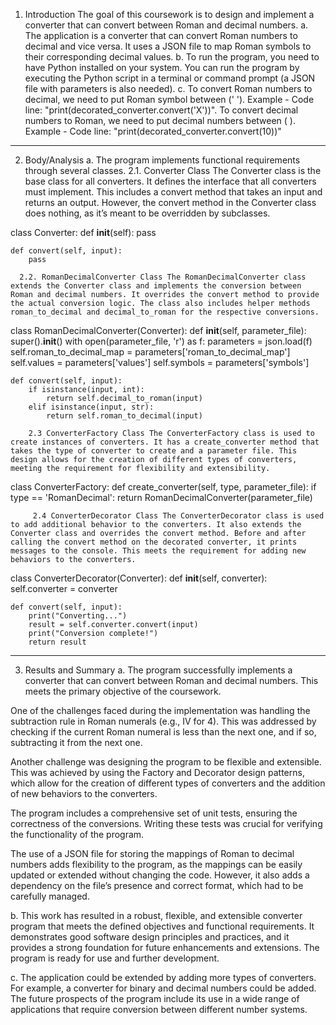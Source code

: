 1. Introduction
     The goal of this coursework is to design and implement a converter that can convert between Roman and decimal numbers.
  a. The application is a converter that can convert Roman numbers to decimal and vice versa. It uses a JSON file to map Roman symbols to their corresponding decimal values.
  b. To run the program, you need to have Python installed on your system. You can run the program by executing the Python script in a terminal or command prompt (a JSON file with parameters is also needed).
  c. To convert Roman numbers to decimal, we need to put Roman symbol between (' '). Example - Code line: "print(decorated_converter.convert('X'))".
     To convert decimal numbers to Roman, we need to put decimal numbers between ( ). Example - Code line: "print(decorated_converter.convert(10))"

_____________________________________________________________________________________________________________________________________________________________________________________________________________________

2. Body/Analysis
  a. The program implements functional requirements through several classes.
     2.1. Converter Class The Converter class is the base class for all converters. It defines the interface that all converters must implement. This includes a convert method that takes an input and returns an output. However, the convert method in the Converter class does nothing, as it’s meant to be overridden by subclasses.
      
class Converter:
    def __init__(self):
        pass

    def convert(self, input):
        pass
   
      2.2. RomanDecimalConverter Class The RomanDecimalConverter class extends the Converter class and implements the conversion between Roman and decimal numbers. It overrides the convert method to provide the actual conversion logic. The class also includes helper methods roman_to_decimal and decimal_to_roman for the respective conversions.

class RomanDecimalConverter(Converter):
    def __init__(self, parameter_file):
        super().__init__()
        with open(parameter_file, 'r') as f:
            parameters = json.load(f)
        self.roman_to_decimal_map = parameters['roman_to_decimal_map']
        self.values = parameters['values']
        self.symbols = parameters['symbols']

    def convert(self, input):
        if isinstance(input, int):
            return self.decimal_to_roman(input)
        elif isinstance(input, str):
            return self.roman_to_decimal(input)

        2.3 ConverterFactory Class The ConverterFactory class is used to create instances of converters. It has a create_converter method that takes the type of converter to create and a parameter file. This design allows for the creation of different types of converters, meeting the requirement for flexibility and extensibility.    

class ConverterFactory:
    def create_converter(self, type, parameter_file):
        if type == 'RomanDecimal':
            return RomanDecimalConverter(parameter_file)

         2.4 ConverterDecorator Class The ConverterDecorator class is used to add additional behavior to the converters. It also extends the Converter class and overrides the convert method. Before and after calling the convert method on the decorated converter, it prints messages to the console. This meets the requirement for adding new behaviors to the converters.

class ConverterDecorator(Converter):
    def __init__(self, converter):
        self.converter = converter

    def convert(self, input):
        print("Converting...")
        result = self.converter.convert(input)
        print("Conversion complete!")
        return result

_________________________________________________________________________________________________________________________________________________________________________________________________________________________________

3. Results and Summary
  a. The program successfully implements a converter that can convert between Roman and decimal numbers. This meets the primary objective of the coursework.

One of the challenges faced during the implementation was handling the subtraction rule in Roman numerals (e.g., IV for 4). This was addressed by checking if the current Roman numeral is less than the next one, and if so, subtracting it from the next one.

Another challenge was designing the program to be flexible and extensible. This was achieved by using the Factory and Decorator design patterns, which allow for the creation of different types of converters and the addition of new behaviors to the converters.

The program includes a comprehensive set of unit tests, ensuring the correctness of the conversions. Writing these tests was crucial for verifying the functionality of the program.

The use of a JSON file for storing the mappings of Roman to decimal numbers adds flexibility to the program, as the mappings can be easily updated or extended without changing the code. However, it also adds a dependency on the file’s presence and correct format, which had to be carefully managed.

  b. This work has resulted in a robust, flexible, and extensible converter program that meets the defined objectives and functional requirements. It demonstrates good software design principles and practices, and it provides a strong foundation for future enhancements and extensions. The program is ready for use and further development.

  c. The application could be extended by adding more types of converters. For example, a converter for binary and decimal numbers could be added. The future prospects of the program include its use in a wide range of applications that require conversion between different number systems.
